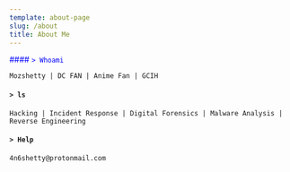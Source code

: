 ```yaml
---
template: about-page
slug: /about
title: About Me
---
```

<span style="color:blue">#### `> Whoami`</span>

`Mozshetty | DC FAN | Anime Fan | GCIH`

#### `> ls`

`Hacking | Incident Response | Digital Forensics | Malware Analysis | Reverse Engineering`

#### `> Help`

`4n6shetty@protonmail.com`
